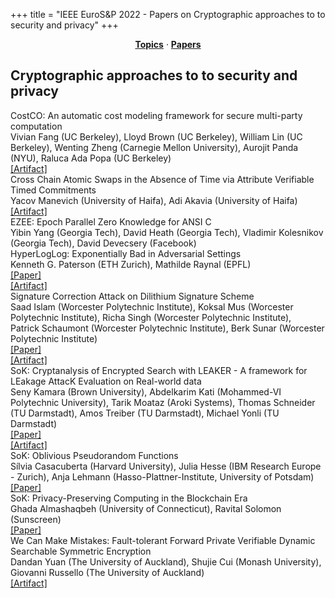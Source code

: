 +++
title = "IEEE EuroS&P 2022 - Papers on Cryptographic approaches to to security and privacy"
+++
<center><a href="https://ieeeeurosp.github.io/2022/topics"><b>Topics</b></a> &middot; <a href="https://ieeeeurosp.github.io/2022/papers"><b>Papers</b></a></center>
<p>
<h2>Cryptographic approaches to to security and privacy</h2><div class="bpaper"><span class="ptitle">CostCO: An automatic cost modeling framework for secure multi-party computation</span></br><div class="pblock"><span class="author">Vivian&nbsp;Fang</span> <span class="institution">(UC Berkeley)</span>, <span class="author">Lloyd&nbsp;Brown</span> <span class="institution">(UC Berkeley)</span>, <span class="author">William&nbsp;Lin</span> <span class="institution">(UC Berkeley)</span>, <span class="author">Wenting&nbsp;Zheng</span> <span class="institution">(Carnegie Mellon University)</span>, <span class="author">Aurojit&nbsp;Panda</span> <span class="institution">(NYU)</span>, <span class="author">Raluca&nbsp;Ada&nbsp;Popa</span> <span class="institution">(UC Berkeley)</span><br><div class="pextra"><a href="https://github.com/ucbrise/costco">[Artifact]</a><br></div></div></div><div class="bpaper"><span class="ptitle">Cross Chain Atomic Swaps in the Absence of Time via Attribute Verifiable Timed Commitments</span></br><div class="pblock"><span class="author">Yacov&nbsp;Manevich</span> <span class="institution">(University of Haifa)</span>, <span class="author">Adi&nbsp;Akavia</span> <span class="institution">(University of Haifa)</span><br><div class="pextra"><a href="https://github.com/AVTC-paper">[Artifact]</a><br></div></div></div><div class="bpaper"><span class="ptitle">EZEE: Epoch Parallel Zero Knowledge for ANSI C</span></br><div class="pblock"><span class="author">Yibin&nbsp;Yang</span> <span class="institution">(Georgia Tech)</span>, <span class="author">David&nbsp;Heath</span> <span class="institution">(Georgia Tech)</span>, <span class="author">Vladimir&nbsp;Kolesnikov</span> <span class="institution">(Georgia Tech)</span>, <span class="author">David&nbsp;Devecsery</span> <span class="institution">(Facebook)</span><br><div class="pextra"></div></div></div><div class="bpaper"><span class="ptitle">HyperLogLog: Exponentially Bad in Adversarial Settings</span></br><div class="pblock"><span class="author">Kenneth&nbsp;G.&nbsp;Paterson</span> <span class="institution">(ETH Zurich)</span>, <span class="author">Mathilde&nbsp;Raynal</span> <span class="institution">(EPFL)</span><br><div class="pextra"><a href="https://eprint.iacr.org/2021/1139">[Paper]</a><br><a href="https://github.com/PizzaWhisperer/HLLVuln">[Artifact]</a><br></div></div></div><div class="bpaper"><span class="ptitle">Signature Correction Attack on Dilithium Signature Scheme</span></br><div class="pblock"><span class="author">Saad&nbsp;Islam</span> <span class="institution">(Worcester Polytechnic Institute)</span>, <span class="author">Koksal&nbsp;Mus</span> <span class="institution">(Worcester Polytechnic Institute)</span>, <span class="author">Richa&nbsp;Singh</span> <span class="institution">(Worcester Polytechnic Institute)</span>, <span class="author">Patrick&nbsp;Schaumont</span> <span class="institution">(Worcester Polytechnic Institute)</span>, <span class="author">Berk&nbsp;Sunar</span> <span class="institution">(Worcester Polytechnic Institute)</span><br><div class="pextra"><a href="https://arxiv.org/abs/2203.00637">[Paper]</a><br><a href="https://github.com/vernamlab/SignatureCorrection">[Artifact]</a><br></div></div></div><div class="bpaper"><span class="ptitle">SoK: Cryptanalysis of Encrypted Search with LEAKER - A framework for LEakage AttacK Evaluation on Real-world data</span></br><div class="pblock"><span class="author">Seny&nbsp;Kamara</span> <span class="institution">(Brown University)</span>, <span class="author">Abdelkarim&nbsp;Kati</span> <span class="institution">(Mohammed-VI Polytechnic University)</span>, <span class="author">Tarik&nbsp;Moataz</span> <span class="institution">(Aroki Systems)</span>, <span class="author">Thomas&nbsp;Schneider</span> <span class="institution">(TU Darmstadt)</span>, <span class="author">Amos&nbsp;Treiber</span> <span class="institution">(TU Darmstadt)</span>, <span class="author">Michael&nbsp;Yonli</span> <span class="institution">(TU Darmstadt)</span><br><div class="pextra"><a href="https://eprint.iacr.org/2021/1035">[Paper]</a><br><a href="https://encrypto.de/code/LEAKER">[Artifact]</a><br></div></div></div><div class="bpaper"><span class="ptitle">SoK: Oblivious Pseudorandom Functions</span></br><div class="pblock"><span class="author">Sílvia&nbsp;Casacuberta</span> <span class="institution">(Harvard University)</span>, <span class="author">Julia&nbsp;Hesse</span> <span class="institution">(IBM Research Europe - Zurich)</span>, <span class="author">Anja&nbsp;Lehmann</span> <span class="institution">(Hasso-Plattner-Institute, University of Potsdam)</span><br><div class="pextra"><a href="https://eprint.iacr.org/2022/302">[Paper]</a><br></div></div></div><div class="bpaper"><span class="ptitle">SoK: Privacy-Preserving Computing in the Blockchain Era</span></br><div class="pblock"><span class="author">Ghada&nbsp;Almashaqbeh</span> <span class="institution">(University of Connecticut)</span>, <span class="author">Ravital&nbsp;Solomon</span> <span class="institution">(Sunscreen)</span><br><div class="pextra"><a href="https://eprint.iacr.org/2021/727">[Paper]</a><br></div></div></div><div class="bpaper"><span class="ptitle">We Can Make Mistakes: Fault-tolerant Forward Private Verifiable Dynamic Searchable Symmetric Encryption</span></br><div class="pblock"><span class="author">Dandan&nbsp;Yuan</span> <span class="institution">(The University of Auckland)</span>, <span class="author">Shujie&nbsp;Cui</span> <span class="institution">(Monash University)</span>, <span class="author">Giovanni&nbsp;Russello</span> <span class="institution">(The University of Auckland)</span><br><div class="pextra"><a href="https://github.com/someoneapp/VDSSE_Schemes">[Artifact]</a><br></div></div></div>
